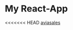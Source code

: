 # My React-App
<<<<<<< HEAD
[aviasales]( https://aviasales-iu7gvnev1-nastenochek85-listru.vercel.app  )

